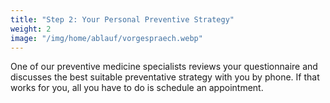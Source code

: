 ```yaml
---
title: "Step 2: Your Personal Preventive Strategy"
weight: 2
image: "/img/home/ablauf/vorgespraech.webp"
---
```


One of our preventive medicine specialists reviews your questionnaire and discusses the best suitable preventative strategy with you by phone. If that works for you, all you have to do is schedule an appointment.